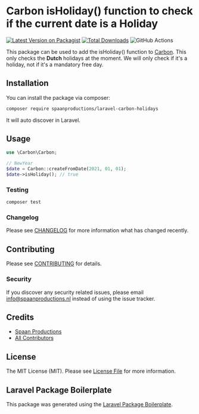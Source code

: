 # Carbon isHoliday() function to check if the current date is a Holiday

[![Latest Version on Packagist](https://img.shields.io/packagist/v/spaanproductions/laravel-carbon-holidays.svg?style=flat-square)](https://packagist.org/packages/spaanproductions/laravel-carbon-holidays)
[![Total Downloads](https://img.shields.io/packagist/dt/spaanproductions/laravel-carbon-holidays.svg?style=flat-square)](https://packagist.org/packages/spaanproductions/laravel-carbon-holidays)
![GitHub Actions](https://github.com/spaanproductions/laravel-carbon-holidays/actions/workflows/main.yml/badge.svg)

This package can be used to add the isHoliday() function to [Carbon](https://github.com/briannesbitt/carbon). 
This only checks the **Dutch** holidays at the moment. We will only check if it's a holiday, not if it's a mandatory free day. 

## Installation

You can install the package via composer:

```bash
composer require spaanproductions/laravel-carbon-holidays
```

It will auto discover in Laravel. 

## Usage

```php
use \Carbon\Carbon;

// NewYear
$date = Carbon::createFromDate(2021, 01, 01);
$date->isHoliday(); // true
```

### Testing

```bash
composer test
```

### Changelog

Please see [CHANGELOG](CHANGELOG.md) for more information what has changed recently.

## Contributing

Please see [CONTRIBUTING](CONTRIBUTING.md) for details.

### Security

If you discover any security related issues, please email info@spaanproductions.nl instead of using the issue tracker.

## Credits

-   [Spaan Productions](https://github.com/spaanproductions)
-   [All Contributors](../../contributors)

## License

The MIT License (MIT). Please see [License File](LICENSE.md) for more information.

## Laravel Package Boilerplate

This package was generated using the [Laravel Package Boilerplate](https://laravelpackageboilerplate.com).
